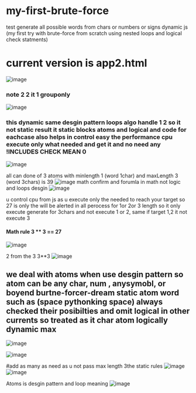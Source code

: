 # my-first-brute-force
test generate all possible words from chars or numbers or signs dynamic js (my first try with brute-force from scratch using nested loops and logical check statments)

# current version is app2.html

![image](https://github.com/user-attachments/assets/97164b24-4383-4918-8023-be12cf198a09)

### note 2 2 it 1 grouponly
![image](https://github.com/user-attachments/assets/2e79583f-ab55-4492-a91f-58dc92b1b6dd)

### this dynamic same desgin pattern loops algo handle 1 2 so it not static result it static blocks atoms and logical and code for eachcase also helps in control easy the performance cpu execute only what needed and get it and no need any !INCLUDES CHECK MEAN 0
![image](https://github.com/user-attachments/assets/51bb2886-d8e0-4e4c-8707-518642b48ada)


all can done of 3 atoms with minlength 1 (word 1char) and maxLength 3 (word 3chars) is 39 
![image](https://github.com/user-attachments/assets/25894fb5-6ed4-4690-815e-d85b67909451)
math confirm and forumla in math not logic and loops desgin
![image](https://github.com/user-attachments/assets/e612bbd6-0496-400b-8f83-2123fc08a703)


u control cpu from js as u execute only the needed to reach your target so 27 is only the will be alerted in all perocess for 1or 2or 3 length so it only execute generate for 3chars and not execute 1 or 2, same if target 1,2 it not execute 3 
#### Math rule 3 ** 3 == 27
![image](https://github.com/user-attachments/assets/60f0490b-7c29-4297-9cf6-cd025708a40d)


2 from the 3 3**3
![image](https://github.com/user-attachments/assets/0ebee981-9e19-4e38-a993-c94a178f1bc1)


## we deal with atoms when use desgin pattern so atom can be any char, num , anysymobl, or boyend burtne-forcer-dream static atom word such as (space pythonking space) always checked their posibilties and omit logical in other currents so treated as it char atom logically dynamic max

![image](https://github.com/user-attachments/assets/3c4f8702-9c99-4eb8-a366-85a402568cf0)



![image](https://github.com/user-attachments/assets/2ab0672f-607f-42be-8336-372e5b34fe6b)

#add as many as need as u not pass max length 3the static rules
![image](https://github.com/user-attachments/assets/dbc4bb11-1f6d-4afe-96db-99e41b47e4fb)
![image](https://github.com/user-attachments/assets/1281c637-649e-491c-900b-273068a4cd38)



Atoms is desgin pattern and loop meaning
![image](https://github.com/user-attachments/assets/a01b72a2-18aa-4f1a-86c3-85ee4aa770a5)
